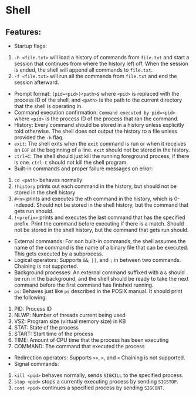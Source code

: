 # Shell

## Features:

- Startup flags:
1. `-h <file.txt>` will load a history of commands from `file.txt` and start a session that continues from where the history left off. When the session is ended, the shell will append all commands to `file.txt`.
2. `-f <file.txt>` will run all the commands from `file.txt` and end the session afterward.
- Prompt format: `(pid=<pid>)<path>$` where `<pid>` is replaced with the process ID of the shell, and `<path>` is the path to the current directory that the shell is operating in.
- Command execution confirmation: `Command executed by pid=<pid>` where `<pid>` is the process ID of the process that ran the command.
- History: Every command should be stored in a history unless explicitly told otherwise. The shell does not output the history to a file unless provided the `-h` flag.
- `exit`: The shell exits when the `exit` command is run or when it receives an `EOF` at the beginning of a line. `exit` should not be stored in the history.
- `ctrl+C`: The shell should just kill the running foreground process, if there is one. `ctrl-C` should not kill the shell program.
- Built-in commands and proper failure messages on error:
1. `cd <path>` behaves normally
2. `!history` prints out each command in the history, but should not be stored in the shell history
3. `#<n>` prints and executes the `n`th command in the history, which is 0-indexed. Should not be stored in the shell history, but the command that gets run should.
4. `!<prefix>` prints and executes the last command that has the specified prefix. Print the command before executing if there is a match. Should not be stored in the shell history, but the command that gets run should.
- External commands: For non built-in commands, the shell assumes the name of the command is the name of a binary file that can be executed. This gets executed by a subprocess.
- Logical operators: Supports `&&`, `||`, and `;` in between two commands. Chaining is not supported.
- Background processes: An external command suffixed with a `&` should be run in the background, and the shell should be ready to take the next command before the first command has finished running.
- `ps`: Behaves just like `ps` described in the POSIX manual. It should print the following:
1. PID: Process ID
2. NLWP: Number of threads current being used
3. VSZ: Program size (virtual memory size) in KB
4. STAT: State of the process
5. START: Start time of the process
6. TIME: Amount of CPU time that the process has been executing
7. COMMAND: The command that executed the process
- Redirection operators: Supports `>>`, `>`, and `<` Chaining is not supported.
- Signal commands:
1. `kill <pid>` behaves normally, sends `SIGKILL` to the specified process.
2. `stop <pid>` stops a currently executing process by sending `SIGSTOP`.
3. `cont <pid>` continues a specified process by sending `SIGCONT`.
